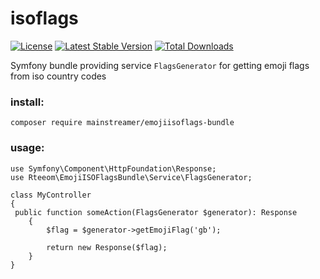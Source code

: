 # isoflags
[![License](https://poser.pugx.org/mainstreamer/emojiisoflags/license)](https://packagist.org/packages/mainstreamer/emojiisoflags) 
[![Latest Stable Version](https://poser.pugx.org/mainstreamer/emojiisoflags/v/stable)](https://packagist.org/packages/mainstreamer/emojiisoflags) 
[![Total Downloads](https://poser.pugx.org/mainstreamer/emojiisoflags/downloads)](https://packagist.org/packages/mainstreamer/emojiisoflags) 

Symfony bundle providing service `FlagsGenerator` for getting emoji flags from iso country codes

### install:
`
composer require mainstreamer/emojiisoflags-bundle
`

### usage:
```
use Symfony\Component\HttpFoundation\Response;
use Rteeom\EmojiISOFlagsBundle\Service\FlagsGenerator;

class MyController 
{ 
 public function someAction(FlagsGenerator $generator): Response
    {
        $flag = $generator->getEmojiFlag('gb');

        return new Response($flag);
    }
}

```
